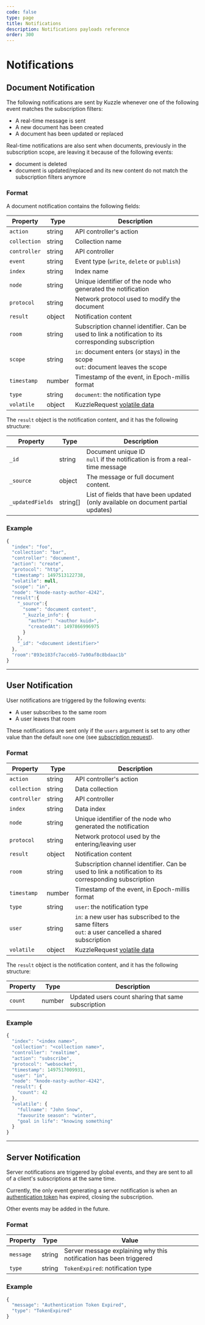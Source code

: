 ```yaml
---
code: false
type: page
title: Notifications
description: Notifications payloads reference
order: 300
---
```


# Notifications

## Document Notification

The following notifications are sent by Kuzzle whenever one of the following event matches the subscription filters:

- A real-time message is sent
- A new document has been created
- A document has been updated or replaced

Real-time notifications are also sent when documents, previously in the subscription scope, are leaving it because of the following events:

- document is deleted
- document is updated/replaced and its new content do not match the subscription filters anymore

### Format

A document notification contains the following fields:

| Property     | Type   | Description                                                                                           |
|--------------|--------|-------------------------------------------------------------------------------------------------------|
| `action`     | string | API controller's action                                                                               |
| `collection` | string | Collection name                                                                                       |
| `controller` | string | API controller                                                                                        |
| `event`      | string | Event type (`write`, `delete` or `publish`)                                                           |
| `index`      | string | Index name                                                                                            |
| `node`       | string | Unique identifier of the node who generated the notification                                          |
| `protocol`   | string | Network protocol used to modify the document                                                          |
| `result`     | object | Notification content                                                                                  |
| `room`       | string | Subscription channel identifier. Can be used to link a notification to its corresponding subscription |
| `scope`      | string | `in`: document enters (or stays) in the scope<br/>`out`: document leaves the scope                    |
| `timestamp`  | number | Timestamp of the event, in Epoch-millis format                                                        |
| `type`       | string | `document`: the notification type                                                                     |
| `volatile`   | object | KuzzleRequest [volatile data](/core/2/guides/main-concepts/api#volatile-data)                         |

The `result` object is the notification content, and it has the following structure:

| Property         | Type     | Description                                                                        |
|------------------|----------|------------------------------------------------------------------------------------|
| `_id`            | string   | Document unique ID<br/>`null` if the notification is from a real-time message      |
| `_source`        | object   | The message or full document content.                                              |
| `_updatedFields` | string[] | List of fields that have been updated (only available on document partial updates) |

### Example

```js
{
  "index": "foo",
  "collection": "bar",
  "controller": "document",
  "action": "create",
  "protocol": "http",
  "timestamp": 1497513122738,
  "volatile": null,
  "scope": "in",
  "node": "knode-nasty-author-4242",
  "result":{
    "_source":{
      "some": "document content",
      "_kuzzle_info": {
        "author": "<author kuid>",
        "createdAt": 1497866996975
      }
    },
    "_id": "<document identifier>"
  },
  "room":"893e183fc7acceb5-7a90af8c8bdaac1b"
}
```

---

## User Notification

User notifications are triggered by the following events:

- A user subscribes to the same room
- A user leaves that room

These notifications are sent only if the `users` argument is set to any other value than the default `none` one (see [subscription request](/core/2/api/controllers/realtime/subscribe)).

### Format

| Property     | Type   | Description                                                                                           |
|--------------|--------|-------------------------------------------------------------------------------------------------------|
| `action`     | string | API controller's action                                                                               |
| `collection` | string | Data collection                                                                                       |
| `controller` | string | API controller                                                                                        |
| `index`      | string | Data index                                                                                            |
| `node`       | string | Unique identifier of the node who generated the notification                                          |
| `protocol`   | string | Network protocol used by the entering/leaving user                                                    |
| `result`     | object | Notification content                                                                                  |
| `room`       | string | Subscription channel identifier. Can be used to link a notification to its corresponding subscription |
| `timestamp`  | number | Timestamp of the event, in Epoch-millis format                                                        |
| `type`       | string | `user`: the notification type                                                                         |
| `user`       | string | `in`: a new user has subscribed to the same filters<br/>`out`: a user cancelled a shared subscription |
| `volatile`   | object | KuzzleRequest [volatile data](/core/2/guides/main-concepts/api#volatile-data)                         |

The `result` object is the notification content, and it has the following structure:

| Property | Type   | Description                                        |
|----------|--------|----------------------------------------------------|
| `count`  | number | Updated users count sharing that same subscription |

### Example

```js
{
  "index": "<index name>",
  "collection": "<collection name>",
  "controller": "realtime",
  "action": "subscribe",
  "protocol": "websocket",
  "timestamp": 1497517009931,
  "user": "in",
  "node": "knode-nasty-author-4242",
  "result": {
    "count": 42
  },
  "volatile": {
    "fullname": "John Snow",
    "favourite season": "winter",
    "goal in life": "knowing something"
  }
}
```

---

## Server Notification

Server notifications are triggered by global events, and they are sent to all of a client's subscriptions at the same time.

Currently, the only event generating a server notification is when an [authentication token](/core/2/guides/main-concepts/authentication#authentication-token) has expired, closing the subscription.

Other events may be added in the future.

### Format

| Property  | Type   | Value                                                              |
|-----------|--------|--------------------------------------------------------------------|
| `message` | string | Server message explaining why this notification has been triggered |
| `type`    | string | `TokenExpired`: notification type                                  |

### Example

```js
{
  "message": "Authentication Token Expired",
  "type": "TokenExpired"
}
```

